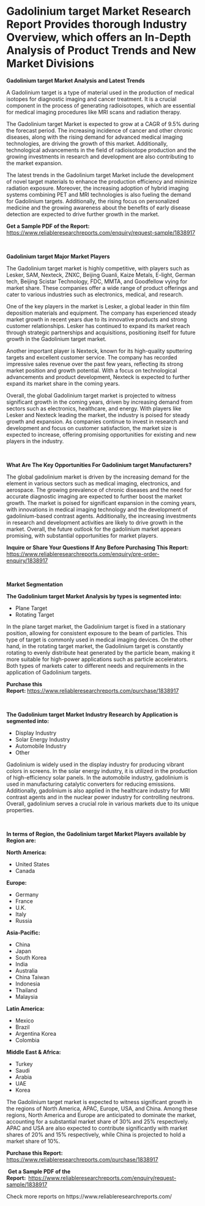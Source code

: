 <p><h1>Gadolinium target Market Research Report Provides thorough Industry Overview, which offers an In-Depth Analysis of Product Trends and New Market Divisions</h1></p><p><strong>Gadolinium target Market Analysis and Latest Trends</strong></p>
<p><p>A Gadolinium target is a type of material used in the production of medical isotopes for diagnostic imaging and cancer treatment. It is a crucial component in the process of generating radioisotopes, which are essential for medical imaging procedures like MRI scans and radiation therapy.</p><p>The Gadolinium target Market is expected to grow at a CAGR of 9.5% during the forecast period. The increasing incidence of cancer and other chronic diseases, along with the rising demand for advanced medical imaging technologies, are driving the growth of this market. Additionally, technological advancements in the field of radioisotope production and the growing investments in research and development are also contributing to the market expansion.</p><p>The latest trends in the Gadolinium target Market include the development of novel target materials to enhance the production efficiency and minimize radiation exposure. Moreover, the increasing adoption of hybrid imaging systems combining PET and MRI technologies is also fueling the demand for Gadolinium targets. Additionally, the rising focus on personalized medicine and the growing awareness about the benefits of early disease detection are expected to drive further growth in the market.</p></p>
<p><strong>Get a Sample PDF of the Report:&nbsp;</strong> <a href="https://www.reliableresearchreports.com/enquiry/request-sample/1838917">https://www.reliableresearchreports.com/enquiry/request-sample/1838917</a></p>
<p>&nbsp;</p>
<p><strong>Gadolinium target Major Market Players</strong></p>
<p><p>The Gadolinium target market is highly competitive, with players such as Lesker, SAM, Nexteck, ZNXC, Beijing Guanli, Kaize Metals, E-light, German tech, Beijing Scistar Technology, FDC, MMTA, and Goodfellow vying for market share. These companies offer a wide range of product offerings and cater to various industries such as electronics, medical, and research.</p><p>One of the key players in the market is Lesker, a global leader in thin film deposition materials and equipment. The company has experienced steady market growth in recent years due to its innovative products and strong customer relationships. Lesker has continued to expand its market reach through strategic partnerships and acquisitions, positioning itself for future growth in the Gadolinium target market.</p><p>Another important player is Nexteck, known for its high-quality sputtering targets and excellent customer service. The company has recorded impressive sales revenue over the past few years, reflecting its strong market position and growth potential. With a focus on technological advancements and product development, Nexteck is expected to further expand its market share in the coming years.</p><p>Overall, the global Gadolinium target market is projected to witness significant growth in the coming years, driven by increasing demand from sectors such as electronics, healthcare, and energy. With players like Lesker and Nexteck leading the market, the industry is poised for steady growth and expansion. As companies continue to invest in research and development and focus on customer satisfaction, the market size is expected to increase, offering promising opportunities for existing and new players in the industry.</p></p>
<p>&nbsp;</p>
<p><strong>What Are The Key Opportunities For Gadolinium target Manufacturers?</strong></p>
<p><p>The global gadolinium market is driven by the increasing demand for the element in various sectors such as medical imaging, electronics, and aerospace. The growing prevalence of chronic diseases and the need for accurate diagnostic imaging are expected to further boost the market growth. The market is poised for significant expansion in the coming years, with innovations in medical imaging technology and the development of gadolinium-based contrast agents. Additionally, the increasing investments in research and development activities are likely to drive growth in the market. Overall, the future outlook for the gadolinium market appears promising, with substantial opportunities for market players.</p></p>
<p><strong>Inquire or Share Your Questions If Any Before Purchasing This Report:</strong> <a href="https://www.reliableresearchreports.com/enquiry/pre-order-enquiry/1838917">https://www.reliableresearchreports.com/enquiry/pre-order-enquiry/1838917</a></p>
<p>&nbsp;</p>
<p><strong>Market Segmentation</strong></p>
<p><strong>The Gadolinium target Market Analysis by types is segmented into:</strong></p>
<p><ul><li>Plane Target</li><li>Rotating Target</li></ul></p>
<p><p>In the plane target market, the Gadolinium target is fixed in a stationary position, allowing for consistent exposure to the beam of particles. This type of target is commonly used in medical imaging devices. On the other hand, in the rotating target market, the Gadolinium target is constantly rotating to evenly distribute heat generated by the particle beam, making it more suitable for high-power applications such as particle accelerators. Both types of markets cater to different needs and requirements in the application of Gadolinium targets.</p></p>
<p><strong>Purchase this Report:&nbsp;</strong><a href="https://www.reliableresearchreports.com/purchase/1838917">https://www.reliableresearchreports.com/purchase/1838917</a></p>
<p>&nbsp;</p>
<p><strong>The Gadolinium target Market Industry Research by Application is segmented into:</strong></p>
<p><ul><li>Display Industry</li><li>Solar Energy Industry</li><li>Automobile Industry</li><li>Other</li></ul></p>
<p><p>Gadolinium is widely used in the display industry for producing vibrant colors in screens. In the solar energy industry, it is utilized in the production of high-efficiency solar panels. In the automobile industry, gadolinium is used in manufacturing catalytic converters for reducing emissions. Additionally, gadolinium is also applied in the healthcare industry for MRI contrast agents and in the nuclear power industry for controlling neutrons. Overall, gadolinium serves a crucial role in various markets due to its unique properties.</p></p>
<p>&nbsp;</p>
<p><strong>In terms of Region, the Gadolinium target Market Players available by Region are:</strong></p>
<p>
    <p> <strong> North America: </strong>
        <ul>
            <li>United States</li>
            <li>Canada</li>
        </ul>
        </p> 
    <p> <strong> Europe: </strong>
        <ul>
            <li>Germany</li>
            <li>France</li>
            <li>U.K.</li>
            <li>Italy</li>
            <li>Russia</li>
        </ul>
        </p> 
    <p> <strong> Asia-Pacific: </strong>
        <ul>
            <li>China</li>
            <li>Japan</li>
            <li>South Korea</li>
            <li>India</li>
            <li>Australia</li>
            <li>China Taiwan</li>
            <li>Indonesia</li>
            <li>Thailand</li>
            <li>Malaysia</li>
        </ul>
        </p> 
    <p> <strong> Latin America: </strong>
        <ul>
            <li>Mexico</li>
            <li>Brazil</li>
            <li>Argentina Korea</li>
            <li>Colombia</li>
        </ul>
        </p> 
    <p> <strong> Middle East & Africa: </strong>
        <ul>
            <li>Turkey</li>
            <li>Saudi</li>
            <li>Arabia</li>
            <li>UAE</li>
            <li>Korea</li>
        </ul>
    </p>
    </p>
<p><p>The Gadolinium target market is expected to witness significant growth in the regions of North America, APAC, Europe, USA, and China. Among these regions, North America and Europe are anticipated to dominate the market, accounting for a substantial market share of 30% and 25% respectively. APAC and USA are also expected to contribute significantly with market shares of 20% and 15% respectively, while China is projected to hold a market share of 10%.</p></p>
<p><strong>Purchase this Report: </strong><a href="https://www.reliableresearchreports.com/purchase/1838917">https://www.reliableresearchreports.com/purchase/1838917</a></p>
<p>&nbsp;<strong>Get a Sample PDF of the Report:&nbsp;&nbsp;</strong><a href="https://www.reliableresearchreports.com/enquiry/request-sample/1838917">https://www.reliableresearchreports.com/enquiry/request-sample/1838917</a></p>
<p><strong></strong></p>
<p>Check more reports on https://www.reliableresearchreports.com/</p>